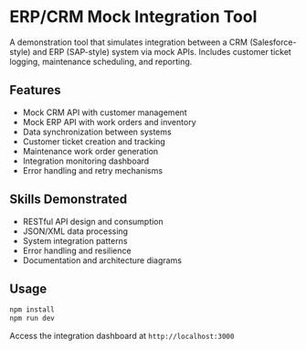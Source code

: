 # ERP/CRM Mock Integration Tool

A demonstration tool that simulates integration between a CRM (Salesforce-style) and ERP (SAP-style) system via mock APIs. Includes customer ticket logging, maintenance scheduling, and reporting.

## Features

- Mock CRM API with customer management
- Mock ERP API with work orders and inventory
- Data synchronization between systems
- Customer ticket creation and tracking
- Maintenance work order generation
- Integration monitoring dashboard
- Error handling and retry mechanisms

## Skills Demonstrated

- RESTful API design and consumption
- JSON/XML data processing
- System integration patterns
- Error handling and resilience
- Documentation and architecture diagrams

## Usage

```bash
npm install
npm run dev
```

Access the integration dashboard at `http://localhost:3000`